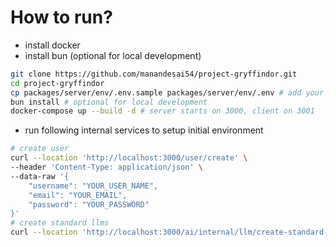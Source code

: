 # How to run?
- install docker
- install bun (optional for local development)
```sh
git clone https://github.com/manandesai54/project-gryffindor.git
cd project-gryffindor
cp packages/server/env/.env.sample packages/server/env/.env # add your env variables here
bun install # optional for local development
docker-compose up --build -d # server starts on 3000, client on 3001
```
- run following internal services to setup initial environment
```sh
# create user
curl --location 'http://localhost:3000/user/create' \
--header 'Content-Type: application/json' \
--data-raw '{
    "username": "YOUR_USER_NAME",
    "email": "YOUR_EMAIL",
    "password": "YOUR_PASSWORD"
}'
# create standard llms
curl --location 'http://localhost:3000/ai/internal/llm/create-standard-llms'
```
